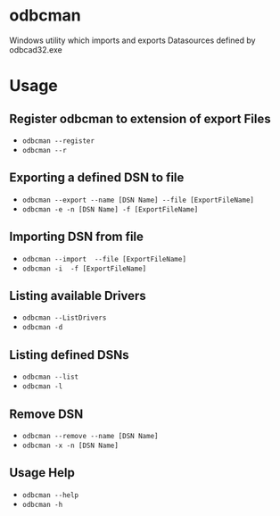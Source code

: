 # odbcman
Windows utility which imports and exports Datasources defined by odbcad32.exe

# Usage
## Register odbcman to extension of export Files
* `odbcman --register`
* `odbcman --r`

## Exporting a defined DSN to file 
* `odbcman --export --name [DSN Name] --file [ExportFileName]` 
* `odbcman -e -n [DSN Name] -f [ExportFileName]`

## Importing DSN from file
* `odbcman --import  --file [ExportFileName]`
* `odbcman -i  -f [ExportFileName]`

## Listing available Drivers
* `odbcman --ListDrivers`
* `odbcman -d`

## Listing defined DSNs
* `odbcman --list`
* `odbcman -l`

## Remove DSN
* `odbcman --remove --name [DSN Name]`
* `odbcman -x -n [DSN Name]`


## Usage Help
* `odbcman --help`
* `odbcman -h`
